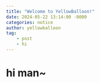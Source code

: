 ```yaml
---
title: "Welcome to YellowBalloon!"
date: 2024-05-22 13:14:00 -0000
categories: notice
author: yellowballoon
tag:
    - post
    - hi
---
```

# hi man~
